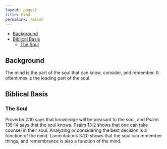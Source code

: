 ```yaml
---
layout: pagev2
title: Mind
permalink: /mind/
---
```

- [Background](#background)
- [Biblical Basis](#biblical-basis)
  - [The Soul](#the-soul)

## Background

The mind is the part of the soul that can know, consider, and remember. It oftentimes is the leading part of the soul.

## Biblical Basis

### The Soul

Proverbs 2:10 says that knowledge will be pleasant to the soul, and Psalm 139:14 says that the soul knows. Psalm 13:2 shows that one can take counsel in their soul. Analyzing or considering the best decision is a function of the mind. Lamentations 3:20 shows that the soul can remember things, and remembrance is also a function of the mind.

